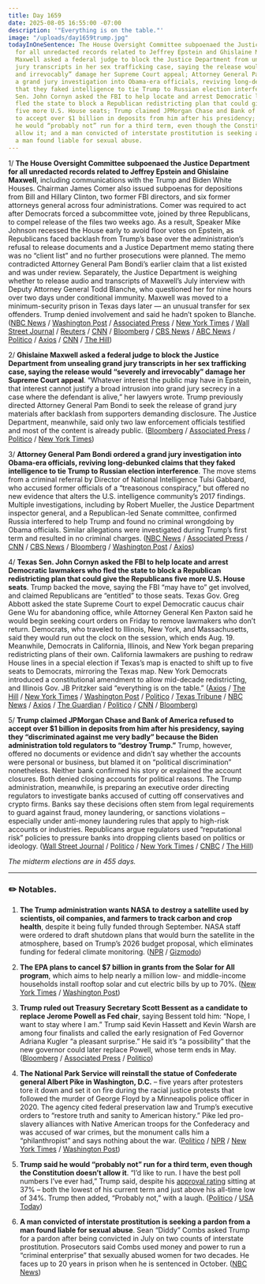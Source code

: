 ```yaml
---
title: Day 1659
date: 2025-08-05 16:55:00 -07:00
description: '"Everything is on the table."'
image: "/uploads/day1659trump.jpg"
todayInOneSentence: The House Oversight Committee subpoenaed the Justice Department
  for all unredacted records related to Jeffrey Epstein and Ghislaine Maxwell; Ghislaine
  Maxwell asked a federal judge to block the Justice Department from unsealing grand
  jury transcripts in her sex trafficking case, saying the release would “severely
  and irrevocably” damage her Supreme Court appeal; Attorney General Pam Bondi ordered
  a grand jury investigation into Obama-era officials, reviving long-debunked claims
  that they faked intelligence to tie Trump to Russian election interference; Texas
  Sen. John Cornyn asked the FBI to help locate and arrest Democratic lawmakers who
  fled the state to block a Republican redistricting plan that could give the Republicans
  five more U.S. House seats; Trump claimed JPMorgan Chase and Bank of America refused
  to accept over $1 billion in deposits from him after his presidency; Trump said
  he would “probably not” run for a third term, even though the Constitution doesn’t
  allow it; and a man convicted of interstate prostitution is seeking a pardon from
  a man found liable for sexual abuse.
---
```


1/ **The House Oversight Committee subpoenaed the Justice Department for all unredacted records related to Jeffrey Epstein and Ghislaine Maxwell**, including communications with the Trump and Biden White Houses. Chairman James Comer also issued subpoenas for depositions from Bill and Hillary Clinton, two former FBI directors, and six former attorneys general across four administrations. Comer was required to act after Democrats forced a subcommittee vote, joined by three Republicans, to compel release of the files two weeks ago. As a result, Speaker Mike Johnson recessed the House early to avoid floor votes on Epstein, as Republicans faced backlash from Trump’s base over the administration’s refusal to release documents and a Justice Department memo stating there was no “client list” and no further prosecutions were planned. The memo contradicted Attorney General Pam Bondi’s earlier claim that a list existed and was under review. Separately, the Justice Department is weighing whether to release audio and transcripts of Maxwell’s July interview with Deputy Attorney General Todd Blanche, who questioned her for nine hours over two days under conditional immunity. Maxwell was moved to a minimum-security prison in Texas days later — an unusual transfer for sex offenders. Trump denied involvement and said he hadn’t spoken to Blanche. ([NBC News](https://www.nbcnews.com/politics/congress/house-committee-subpoenas-clintons-several-top-former-doj-officials-te-rcna223127) / [Washington Post](https://www.washingtonpost.com/politics/2025/08/05/epstein-files-house-subpoena/) / [Associated Press](https://apnews.com/article/epstein-trump-congress-subpoena-clintons-a02749e1fe6f0de0c385c7fac186d3ba) / [New York Times](https://www.nytimes.com/2025/08/05/us/politics/epstein-files-subpoenas.html) / [Wall Street Journal](https://www.wsj.com/politics/policy/house-committee-subpoenas-jeffrey-epstein-records-from-justice-department-7f977f9a) / [Reuters](https://www.reuters.com/legal/government/epstein-partner-maxwell-opposes-release-her-grand-jury-materials-2025-08-05/) / [CNN](https://www.cnn.com/2025/08/05/politics/trump-blanche-epstein-maxwell-interview-transcript) / [Bloomberg](https://www.bloomberg.com/news/articles/2025-08-05/house-panel-subpoenas-justice-department-clinton-on-epstein) / [CBS News](https://www.cbsnews.com/news/house-oversight-committee-subpoenas-epstein-files/) / [ABC News](https://abcnews.go.com/Politics/house-oversight-committee-issues-subpoenas-epstein-files/story?id=124378317) / [Politico](https://www.politico.com/news/2025/08/05/epstein-subpoenas-department-of-justice-00494129) / [Axios](https://www.axios.com/2025/08/05/jeffrey-epstein-files-alex-acosta-subpoena) / [CNN](https://www.cnn.com/2025/08/05/politics/subpoenas-doj-epstein-files-clintons-barr-mueller-garland-congress) / [The Hill](https://thehill.com/homenews/house/5436585-oversight-panel-subpoenas-doj/))

2/ **Ghislaine Maxwell asked a federal judge to block the Justice Department from unsealing grand jury transcripts in her sex trafficking case, saying the release would “severely and irrevocably” damage her Supreme Court appeal**. “Whatever interest the public may have in Epstein, that interest cannot justify a broad intrusion into grand jury secrecy in a case where the defendant is alive,” her lawyers wrote. Trump previously directed Attorney General Pam Bondi to seek the release of grand jury materials after backlash from supporters demanding disclosure. The Justice Department, meanwhile, said only two law enforcement officials testified and most of the content is already public. ([Bloomberg](https://www.bloomberg.com/news/articles/2025-08-05/ghislaine-maxwell-opposes-release-of-epstein-case-documents) / [Associated Press](https://apnews.com/article/jeffrey-epstein-ghislaine-maxwell-grand-jury-transcripts-db60a21b4dfc5e312780759b41ce9eb4) / [Politico](https://www.politico.com/news/2025/08/05/maxwell-grand-jury-materials-00494366) / [New York Times](https://www.nytimes.com/2025/08/05/nyregion/epstein-maxwell-grand-jury-unsealing.html))

3/ **Attorney General Pam Bondi ordered a grand jury investigation into Obama-era officials, reviving long-debunked claims that they faked intelligence to tie Trump to Russian election interference**. The move stems from a criminal referral by Director of National Intelligence Tulsi Gabbard, who accused former officials of a “treasonous conspiracy,” but offered no new evidence that alters the U.S. intelligence community’s 2017 findings. Multiple investigations, including by Robert Mueller, the Justice Department inspector general, and a Republican-led Senate committee, confirmed Russia interfered to help Trump and found no criminal wrongdoing by Obama officials. Similar allegations were investigated during Trump’s first term and resulted in no criminal charges. ([NBC News](https://www.nbcnews.com/politics/justice-department/pam-bondi-orders-grand-jury-probe-obama-admin-review-2016-election-rcna223016) / [Associated Press](https://apnews.com/article/justice-department-russia-trump-bondi-gabbard-55bd00e15fe18da1533b623c3ca9bbbb) / [CNN](https://www.cnn.com/2025/08/04/politics/justice-department-russia-grand-jury) / [CBS News](https://www.cbsnews.com/news/doj-russiagate-trump-grand-jury-investigation/) / [Bloomberg](https://www.bloomberg.com/news/articles/2025-08-04/doj-opens-probe-of-alleged-russiagate-conspiracy-against-trump) / [Washington Post](https://www.washingtonpost.com/politics/2025/08/04/doj-obama-2016-election-russia-bondi/) / [Axios](https://www.axios.com/2025/08/05/trump-obama-russia-bondi-grand-jury))

4/ **Texas Sen. John Cornyn asked the FBI to help locate and arrest Democratic lawmakers who fled the state to block a Republican redistricting plan that could give the Republicans five more U.S. House seats**. Trump backed the move, saying the FBI “may have to” get involved, and claimed Republicans are “entitled” to those seats. Texas Gov. Greg Abbott asked the state Supreme Court to expel Democratic caucus chair Gene Wu for abandoning office, while Attorney General Ken Paxton said he would begin seeking court orders on Friday to remove lawmakers who don’t return. Democrats, who traveled to Illinois, New York, and Massachusetts, said they would run out the clock on the session, which ends Aug. 19. Meanwhile, Democrats in California, Illinois, and New York began preparing redistricting plans of their own. California lawmakers are pushing to redraw House lines in a special election if Texas’s map is enacted to shift up to five seats to Democrats, mirroring the Texas map. New York Democrats introduced a constitutional amendment to allow mid-decade redistricting, and Illinois Gov. JB Pritzker said “everything is on the table.” ([Axios](https://www.axios.com/2025/08/05/john-cornyn-fbi-arrest-democrats-texas) / [The Hill](https://thehill.com/homenews/senate/5436818-texas-democrats-cornyn-fbi/) / [New York Times](https://www.nytimes.com/2025/08/05/us/politics/california-texas-redistricting-maps.html) / [Washington Post](https://www.washingtonpost.com/politics/2025/08/05/texas-democrats-redistricting-maps-abbott-trump/) / [Politico](https://www.politico.com/news/2025/08/05/paxton-removing-dems-00494730) / [Texas Tribune](https://www.texastribune.org/2025/08/05/texas-democrats-ken-paxton-court-vacate-seats-quorum-break/) / [NBC News](https://www.nbcnews.com/politics/politics-news/swing-district-republicans-object-texas-redistricting-plan-democrats-t-rcna222972) / [Axios](https://www.axios.com/2025/08/04/california-texas-redistricting-newsom-abbott) / [The Guardian](https://www.theguardian.com/us-news/2025/aug/05/texas-republicans-redistricting-maps-trump) / [Politico](https://www.politico.com/news/2025/08/04/california-fires-back-at-texas-redistricting-00493314) / [CNN](https://www.cnn.com/2025/08/05/politics/california-illinois-new-york-redistricting-texas) / [Bloomberg](https://www.bloomberg.com/news/articles/2025-08-05/missouri-republicans-weigh-joining-texas-in-house-redistricting))

5/ **Trump claimed JPMorgan Chase and Bank of America refused to accept over $1 billion in deposits from him after his presidency, saying they “discriminated against me very badly” because the Biden administration told regulators to “destroy Trump.”** Trump, however, offered no documents or evidence and didn’t say whether the accounts were personal or business, but blamed it on “political discrimination” nonetheless. Neither bank confirmed his story or explained the account closures. Both denied closing accounts for political reasons. The Trump administration, meanwhile, is preparing an executive order directing regulators to investigate banks accused of cutting off conservatives and crypto firms. Banks say these decisions often stem from legal requirements to guard against fraud, money laundering, or sanctions violations – especially under anti-money laundering rules that apply to high-risk accounts or industries. Republicans argue regulators used “reputational risk” policies to pressure banks into dropping clients based on politics or ideology. ([Wall Street Journal](https://www.wsj.com/finance/regulation/white-house-preps-order-to-punish-banks-that-discriminate-against-conservatives-8af18854) / [Politico](https://www.politico.com/news/2025/08/05/trump-jpmorgan-bank-america-debanking-00494729) / [New York Times](https://www.nytimes.com/2025/08/05/business/trump-debanking-jpmorgan.html) / [CNBC](https://www.cnbc.com/2025/08/05/trump-jpmorgan-chase-bank-of-america-rejected-bank-customer.html) / [The Hill](https://thehill.com/homenews/administration/5436291-trump-banks-discrimination-allegations/))

*The midterm elections are in 455 days.*

---

### ✏️ Notables.

1. **The Trump administration wants NASA to destroy a satellite used by scientists, oil companies, and farmers to track carbon and crop health**, despite it being fully funded through September. NASA staff were ordered to draft shutdown plans that would burn the satellite in the atmosphere, based on Trump’s 2026 budget proposal, which eliminates funding for federal climate monitoring. ([NPR](https://www.npr.org/2025/08/04/nx-s1-5453731/nasa-carbon-dioxide-satellite-mission-threatened) / [Gizmodo](https://gizmodo.com/trump-administration-moves-to-destroy-satellite-that-monitors-greenhouse-gases-2000639234))

2. **The EPA plans to cancel $7 billion in grants from the Solar for All program**, which aims to help nearly a million low- and middle-income households install rooftop solar and cut electric bills by up to 70%. ([New York Times](https://www.nytimes.com/2025/08/05/climate/epa-cancels-solar-energy-grants.html) / [Washington Post](https://www.washingtonpost.com/climate-environment/2025/08/05/rooftop-solar-grants-epa/))

3. **Trump ruled out Treasury Secretary Scott Bessent as a candidate to replace Jerome Powell as Fed chair**, saying Bessent told him: “Nope, I want to stay where I am.” Trump said Kevin Hassett and Kevin Warsh are among four finalists and called the early resignation of Fed Governor Adriana Kugler “a pleasant surprise.” He said it’s “a possibility” that the new governor could later replace Powell, whose term ends in May. ([Bloomberg](https://www.bloomberg.com/news/articles/2025-08-05/trump-says-bessent-doesn-t-want-to-be-considered-for-fed-chair) / [Associated Press](https://apnews.com/article/trump-federal-reserve-powell-successor-d7a0739a1f870e6b200036b66d9d3d1a) / [Politico](https://www.politico.com/news/2025/08/05/trump-rules-bessent-out-fed-chair-00493583))

4. **The National Park Service will reinstall the statue of Confederate general Albert Pike in Washington, D.C.** – five years after protesters tore it down and set it on fire during the racial justice protests that followed the murder of George Floyd by a Minneapolis police officer in 2020. The agency cited federal preservation law and Trump’s executive orders to “restore truth and sanity to American history.” Pike led pro-slavery alliances with Native American troops for the Confederacy and was accused of war crimes, but the monument calls him a “philanthropist” and says nothing about the war. ([Politico](https://www.politico.com/news/2025/08/04/confederal-statue-reinstated-washington-00493394) / [NPR](https://www.npr.org/2025/08/05/nx-s1-5493106/confederate-statue-albert-pike-reinstall) / [New York Times](https://www.nytimes.com/2025/08/04/us/politics/pike-confederate-statue-trump-dc.html) / [Washington Post](https://www.washingtonpost.com/dc-md-va/2025/08/04/confederate-statue-protest-trump-albert-pike/))

5. **Trump said he would “probably not” run for a third term, even though the Constitution doesn’t allow it**. “I’d like to run. I have the best poll numbers I’ve ever had,” Trump said, despite his [approval rating](https://news.gallup.com/poll/692879/independents-drive-trump-approval-second-term-low.aspx) sitting at 37% – both the lowest of his current term and just above his all-time low of 34%. Trump then added, “Probably not,” with a laugh. ([Politico](https://www.politico.com/news/2025/08/05/donald-trump-2028-election-00493621) / [USA Today](https://www.usatoday.com/story/news/politics/2025/08/05/trump-2028-presidential-bid-third-term/85521694007/))

6. **A man convicted of interstate prostitution is seeking a pardon from a man found liable for sexual abuse**. Sean “Diddy” Combs asked Trump for a pardon after being convicted in July on two counts of interstate prostitution. Prosecutors said Combs used money and power to run a “criminal enterprise” that sexually abused women for two decades. He faces up to 20 years in prison when he is sentenced in October. ([NBC News](https://www.nbcnews.com/news/us-news/sean-diddy-combs-trump-pardon-rcna223282))